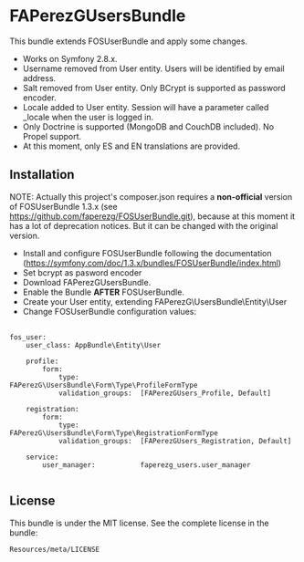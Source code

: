 FAPerezGUsersBundle
=============

This bundle extends FOSUserBundle and apply some changes.

- Works on Symfony 2.8.x.
- Username removed from User entity. Users will be identified by email address.
- Salt removed from User entity. Only BCrypt is supported as password encoder.
- Locale added to User entity. Session will have a parameter called _locale when the user is logged in.
- Only Doctrine is supported (MongoDB and CouchDB included). No Propel support.
- At this moment, only ES and EN translations are provided.

Installation
------------

NOTE: Actually this project's composer.json requires a **non-official** version of FOSUserBundle 1.3.x (see https://github.com/faperezg/FOSUserBundle.git), because at this moment it has a lot of deprecation notices. But it can be changed with the original version.

- Install and configure FOSUserBundle following the documentation (https://symfony.com/doc/1.3.x/bundles/FOSUserBundle/index.html)
- Set bcrypt as pasword encoder
- Download FAPerezGUsersBundle.
- Enable the Bundle **AFTER** FOSUserBundle.
- Create your User entity, extending FAPerezG\UsersBundle\Entity\User
- Change FOSUserBundle configuration values:

<pre>
	<code>
fos_user:
    user_class: AppBundle\Entity\User

    profile:
        form:
            type:               FAPerezG\UsersBundle\Form\Type\ProfileFormType
            validation_groups:  [FAPerezGUsers_Profile, Default]

    registration:
        form:
            type:               FAPerezG\UsersBundle\Form\Type\RegistrationFormType
            validation_groups:  [FAPerezGUsers_Registration, Default]

    service:
        user_manager:           faperezg_users.user_manager
	</code>
</pre>

License
-------

This bundle is under the MIT license. See the complete license in the bundle:

    Resources/meta/LICENSE